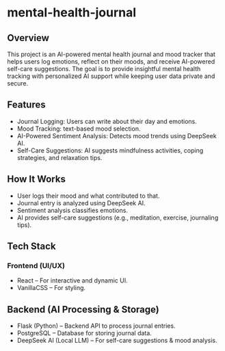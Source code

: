 # mental-health-journal

## Overview
This project is an AI-powered mental health journal and mood tracker that helps users log emotions, reflect on their moods, and receive AI-powered self-care suggestions. The goal is to provide insightful mental health tracking with personalized AI support while keeping user data private and secure.

## Features

- Journal Logging: Users can write about their day and emotions.
- Mood Tracking: text-based mood selection.
- AI-Powered Sentiment Analysis: Detects mood trends using DeepSeek AI.
- Self-Care Suggestions: AI suggests mindfulness activities, coping strategies, and relaxation tips.

## How It Works

- User logs their mood and what contributed to that.
- Journal entry is analyzed using DeepSeek AI.
- Sentiment analysis classifies emotions.
- AI provides self-care suggestions (e.g., meditation, exercise, journaling tips).

## Tech Stack
### Frontend (UI/UX)
- React – For interactive and dynamic UI.
- VanillaCSS – For styling.

## Backend (AI Processing & Storage)
- Flask (Python) – Backend API to process journal entries.
- PostgreSQL – Database for storing journal data.
- DeepSeek AI (Local LLM) – For self-care suggestions & mood analysis.
